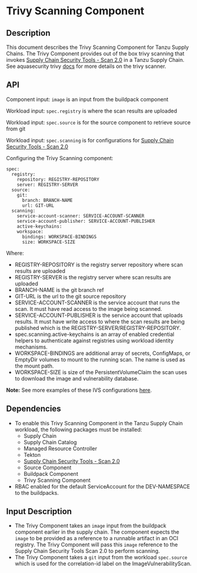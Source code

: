 # Trivy Scanning Component

## Description

This document describes the Trivy Scanning Component for Tanzu Supply Chains. The Trivy Component provides out of the box trivy scanning that invokes [Supply Chain Security Tools - Scan 2.0](../../scst-scan/scan-2-0.hbs.md) in a Tanzu Supply Chain. See aquasecurity trivy [docs](https://github.com/aquasecurity/trivy) for more details on the trivy scanner.

## API

Component input: `image` is an input from the buildpack component

Workload input: `spec.registry` is where the scan results are uploaded

Workload input: `spec.source` is for the source component to retrieve source from git

Workload input: `spec.scanning` is for configurations for [Supply Chain Security Tools - Scan 2.0](../../scst-scan/scan-2-0.hbs.md)

Configuring the Trivy Scanning component:
```
spec:
  registry:
    repository: REGISTRY-REPOSITORY
    server: REGISTRY-SERVER
  source:
    git:
      branch: BRANCH-NAME
      url: GIT-URL
  scanning:
    service-account-scanner: SERVICE-ACCOUNT-SCANNER
    service-account-publisher: SERVICE-ACCOUNT-PUBLISHER
    active-keychains:
    workspace:
      bindings: WORKSPACE-BINDINGS
      size: WORKSPACE-SIZE
```
Where:
* REGISTRY-REPOSITORY is the registry server repository where scan results are uploaded
* REGISTRY-SERVER is the registry server where scan results are uploaded
* BRANCH-NAME is the git branch ref
* GIT-URL is the url to the git source repository
* SERVICE-ACCOUNT-SCANNER is the service account that runs the scan. It must have read access to the image being scanned.
* SERVICE-ACCOUNT-PUBLISHER is the service account that uploads results. It must have write access to where the scan results are being published which is the REGISTRY-SERVER/REGISTRY-REPOSITORY.
* spec.scanning.active-keychains is an array of enabled credential helpers to authenticate against registries using workload identity mechanisms.
* WORKSPACE-BINDINGS are additional array of secrets, ConfigMaps, or EmptyDir volumes to mount to the running scan. The name is used as the mount path.
* WORKSPACE-SIZE is size of the PersistentVolumeClaim the scan uses to download the image and vulnerability database.

**Note:** See more examples of these IVS configurations [here](../../scst-scan/ivs-create-your-own.hbs.md).

## Dependencies

* To enable this Trivy Scanning Component in the Tanzu Supply Chain workload, the following packages must be installed:
  * Supply Chain
  * Supply Chain Catalog
  * Managed Resource Controller
  * Tekton
  * [Supply Chain Security Tools - Scan 2.0](../../scst-scan/scan-2-0.hbs.md)
  * Source Component
  * Buildpack Component
  * Trivy Scanning Component
* RBAC enabled for the default ServiceAccount for the DEV-NAMESPACE to the buildpacks.

## Input Description

* The Trivy Component takes an `image` input from the buildpack component earlier in the supply chain. The component expects the `image` to be provided as a reference to a runnable artifact in an OCI registry. The Trivy Component will pass this `image` reference to the Supply Chain Security Tools Scan 2.0 to perform scanning.
* The Trivy Component takes a `git` input from the workload `spec.source` which is used for the correlation-id label on the ImageVulnerabilityScan.
